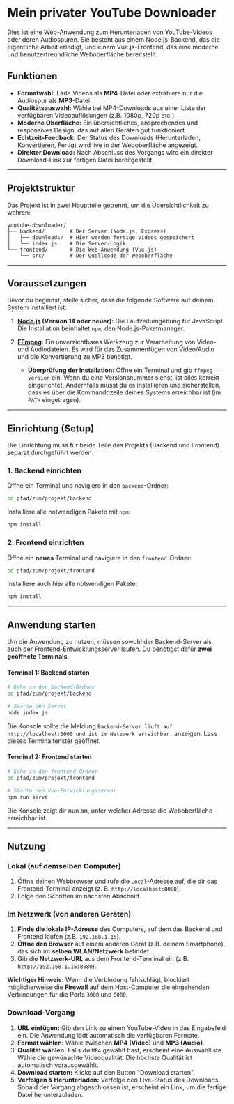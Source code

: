 # Mein privater YouTube Downloader

Dies ist eine Web-Anwendung zum Herunterladen von YouTube-Videos oder deren Audiospuren. Sie besteht aus einem Node.js-Backend, das die eigentliche Arbeit erledigt, und einem Vue.js-Frontend, das eine moderne und benutzerfreundliche Weboberfläche bereitstellt.

## Funktionen

-   **Formatwahl:** Lade Videos als **MP4**-Datei oder extrahiere nur die Audiospur als **MP3**-Datei.
-   **Qualitätsauswahl:** Wähle bei MP4-Downloads aus einer Liste der verfügbaren Videoauflösungen (z.B. 1080p, 720p etc.).
-   **Moderne Oberfläche:** Ein übersichtliches, ansprechendes und responsives Design, das auf allen Geräten gut funktioniert.
-   **Echtzeit-Feedback:** Der Status des Downloads (Herunterladen, Konvertieren, Fertig) wird live in der Weboberfläche angezeigt.
-   **Direkter Download:** Nach Abschluss des Vorgangs wird ein direkter Download-Link zur fertigen Datei bereitgestellt.

---

## Projektstruktur

Das Projekt ist in zwei Hauptteile getrennt, um die Übersichtlichkeit zu wahren:

```
youtube-downloader/
├── backend/        # Der Server (Node.js, Express)
│   ├── downloads/  # Hier werden fertige Videos gespeichert
│   └── index.js    # Die Server-Logik
└── frontend/       # Die Web-Anwendung (Vue.js)
    └── src/        # Der Quellcode der Weboberfläche
```

---

## Voraussetzungen

Bevor du beginnst, stelle sicher, dass die folgende Software auf deinem System installiert ist:

1.  **[Node.js](https://nodejs.org/) (Version 14 oder neuer):** Die Laufzeitumgebung für JavaScript. Die Installation beinhaltet `npm`, den Node.js-Paketmanager.
2.  **[FFmpeg](https://ffmpeg.org/download.html):** Ein unverzichtbares Werkzeug zur Verarbeitung von Video- und Audiodateien. Es wird für das Zusammenfügen von Video/Audio und die Konvertierung zu MP3 benötigt.

    * **Überprüfung der Installation:** Öffne ein Terminal und gib `ffmpeg -version` ein. Wenn du eine Versionsnummer siehst, ist alles korrekt eingerichtet. Andernfalls musst du es installieren und sicherstellen, dass es über die Kommandozeile deines Systems erreichbar ist (im `PATH` eingetragen).

---

## Einrichtung (Setup)

Die Einrichtung muss für beide Teile des Projekts (Backend und Frontend) separat durchgeführt werden.

### 1. Backend einrichten

Öffne ein Terminal und navigiere in den `backend`-Ordner:

```bash
cd pfad/zum/projekt/backend
```

Installiere alle notwendigen Pakete mit `npm`:

```bash
npm install
```

### 2. Frontend einrichten

Öffne ein **neues** Terminal und navigiere in den `frontend`-Ordner:

```bash
cd pfad/zum/projekt/frontend
```

Installiere auch hier alle notwendigen Pakete:

```bash
npm install
```

---

## Anwendung starten

Um die Anwendung zu nutzen, müssen sowohl der Backend-Server als auch der Frontend-Entwicklungsserver laufen. Du benötigst dafür **zwei geöffnete Terminals**.

#### Terminal 1: Backend starten

```bash
# Gehe in den backend-Ordner
cd pfad/zum/projekt/backend

# Starte den Server
node index.js
```

Die Konsole sollte die Meldung `Backend-Server läuft auf http://localhost:3000 und ist im Netzwerk erreichbar.` anzeigen. Lass dieses Terminalfenster geöffnet.

#### Terminal 2: Frontend starten

```bash
# Gehe in den frontend-Ordner
cd pfad/zum/projekt/frontend

# Starte den Vue-Entwicklungsserver
npm run serve
```

Die Konsole zeigt dir nun an, unter welcher Adresse die Weboberfläche erreichbar ist.

---

## Nutzung

### Lokal (auf demselben Computer)

1.  Öffne deinen Webbrowser und rufe die `Local`-Adresse auf, die dir das Frontend-Terminal anzeigt (z. B. `http://localhost:8080`).
2.  Folge den Schritten im nächsten Abschnitt.

### Im Netzwerk (von anderen Geräten)

1.  **Finde die lokale IP-Adresse** des Computers, auf dem das Backend und Frontend laufen (z.B. `192.168.1.15`).
2.  **Öffne den Browser** auf einem anderen Gerät (z.B. deinem Smartphone), das sich im **selben WLAN/Netzwerk** befindet.
3.  Gib die **Netzwerk-URL** aus dem Frontend-Terminal ein (z.B. `http://192.168.1.15:8080`).

**Wichtiger Hinweis:** Wenn die Verbindung fehlschlägt, blockiert möglicherweise die **Firewall** auf dem Host-Computer die eingehenden Verbindungen für die Ports `3000` und `8080`.

### Download-Vorgang

1.  **URL einfügen:** Gib den Link zu einem YouTube-Video in das Eingabefeld ein. Die Anwendung lädt automatisch die verfügbaren Formate.
2.  **Format wählen:** Wähle zwischen **MP4 (Video)** und **MP3 (Audio)**.
3.  **Qualität wählen:** Falls du `MP4` gewählt hast, erscheint eine Auswahlliste. Wähle die gewünschte Videoqualität. Die höchste Qualität ist automatisch vorausgewählt.
4.  **Download starten:** Klicke auf den Button "Download starten".
5.  **Verfolgen & Herunterladen:** Verfolge den Live-Status des Downloads. Sobald der Vorgang abgeschlossen ist, erscheint ein Link, um die fertige Datei herunterzuladen.

